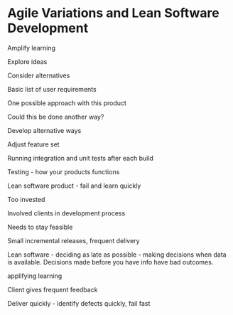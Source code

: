 # Agile Variations and Lean Software Development

Amplify learning

Explore ideas

Consider alternatives

Basic list of user requirements

One possible approach with this product

Could this be done another way?

Develop alternative ways

Adjust feature set

Running integration and unit tests after each build

Testing - how your products functions

Lean software product - fail and learn quickly

Too invested

Involved clients in development process

Needs to stay feasible

Small incremental releases, frequent delivery

Lean software - deciding as late as possible - making decisions when data is available. Decisions made before you have info have bad outcomes.

applifying learning

Client gives frequent feedback

Deliver quickly - identify defects quickly, fail fast
